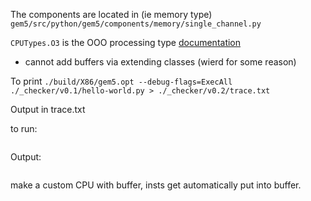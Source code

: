 
The components are located in (ie memory type)
`gem5/src/python/gem5/components/memory/single_channel.py`

`CPUTypes.O3` is the OOO processing type [documentation](https://www.gem5.org/documentation/general_docs/cpu_models/O3CPU)


- cannot add buffers via extending classes (wierd for some reason)

To print
`./build/X86/gem5.opt --debug-flags=ExecAll ./_checker/v0.1/hello-world.py > ./_checker/v0.2/trace.txt`

Output in trace.txt

to run:

```sh

```

Output:
```
```

make a custom CPU with buffer, insts get automatically put into buffer.